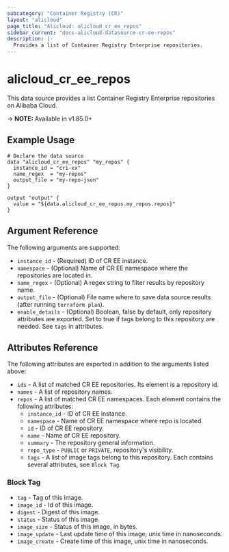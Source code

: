 ```yaml
---
subcategory: "Container Registry (CR)"
layout: "alicloud"
page_title: "Alicloud: alicloud_cr_ee_repos"
sidebar_current: "docs-alicloud-datasource-cr-ee-repos"
description: |-
  Provides a list of Container Registry Enterprise repositories.
---
```


# alicloud\_cr_ee\_repos

This data source provides a list Container Registry Enterprise repositories on Alibaba Cloud.

-> **NOTE:** Available in v1.85.0+

## Example Usage

```
# Declare the data source
data "alicloud_cr_ee_repos" "my_repos" {
  instance_id = "cri-xx"
  name_regex  = "my-repos"
  output_file = "my-repo-json"
}

output "output" {
  value = "${data.alicloud_cr_ee_repos.my_repos.repos}"
}
```

## Argument Reference

The following arguments are supported:

* `instance_id` - (Required) ID of CR EE instance.
* `namespace` - (Optional) Name of CR EE namespace where the repositories are located in.
* `name_regex` - (Optional) A regex string to filter results by repository name.
* `output_file` - (Optional) File name where to save data source results (after running `terraform plan`).
* `enable_details` - (Optional) Boolean, false by default, only repository attributes are exported. Set to true if tags belong to this repository are needed. See `tags` in attributes.

## Attributes Reference

The following attributes are exported in addition to the arguments listed above:

* `ids` - A list of matched CR EE repositories. Its element is a repository id.
* `names` - A list of repository names.
* `repos` - A list of matched CR EE namespaces. Each element contains the following attributes:
  * `instance_id` - ID of CR EE instance.
  * `namespace` - Name of CR EE namespace where repo is located.
  * `id` - ID of CR EE repository.
  * `name` - Name of CR EE repository.
  * `summary` - The repository general information.
  * `repo_type` - `PUBLIC` or `PRIVATE`, repository's visibility.
  * `tags` - A list of image tags belong to this repository. Each contains several attributes, see `Block Tag`.

### Block Tag

* `tag` - Tag of this image.
* `image_id` - Id of this image.
* `digest` - Digest of this image.
* `status` - Status of this image.
* `image_size` - Status of this image, in bytes.
* `image_update` - Last update time of this image, unix time in nanoseconds.
* `image_create` - Create time of this image, unix time in nanoseconds.

